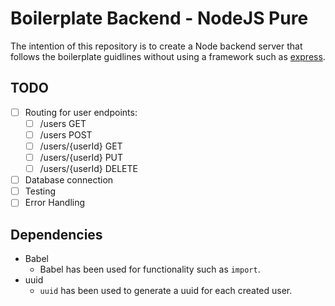 # Boilerplate Backend - NodeJS Pure
The intention of this repository is to create a Node backend server that follows the boilerplate guidlines without using a framework such as [express](http://expressjs.com/).

## TODO
- [ ] Routing for user endpoints:
  - [ ] /users GET
  - [ ] /users POST
  - [ ] /users/{userId} GET
  - [ ] /users/{userId} PUT
  - [ ] /users/{userId} DELETE
- [ ] Database connection
- [ ] Testing
- [ ] Error Handling

## Dependencies
* Babel
  * Babel has been used for functionality such as `import`.
* uuid
  * `uuid` has been used to generate a uuid for each created user.